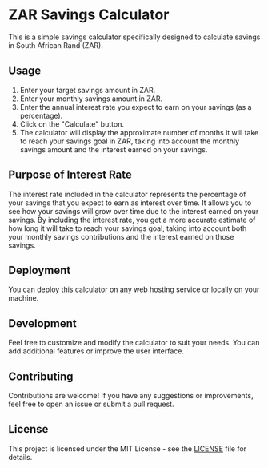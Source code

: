 # ZAR Savings Calculator

This is a simple savings calculator specifically designed to calculate savings in South African Rand (ZAR).

## Usage

1. Enter your target savings amount in ZAR.
2. Enter your monthly savings amount in ZAR.
3. Enter the annual interest rate you expect to earn on your savings (as a percentage).
4. Click on the "Calculate" button.
5. The calculator will display the approximate number of months it will take to reach your savings goal in ZAR, taking into account the monthly savings amount and the interest earned on your savings.

## Purpose of Interest Rate

The interest rate included in the calculator represents the percentage of your savings that you expect to earn as interest over time. It allows you to see how your savings will grow over time due to the interest earned on your savings. By including the interest rate, you get a more accurate estimate of how long it will take to reach your savings goal, taking into account both your monthly savings contributions and the interest earned on those savings.

## Deployment

You can deploy this calculator on any web hosting service or locally on your machine.

## Development

Feel free to customize and modify the calculator to suit your needs. You can add additional features or improve the user interface.

## Contributing

Contributions are welcome! If you have any suggestions or improvements, feel free to open an issue or submit a pull request.

## License

This project is licensed under the MIT License - see the [LICENSE](LICENSE) file for details.
